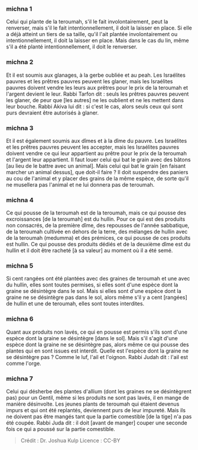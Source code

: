 
### michna 1
Celui qui plante de la teroumah, s'il le fait involontairement, peut la renverser, mais s'il le fait intentionnellement, il doit la laisser en place. Si elle a déjà atteint un tiers de sa taille, qu'il l'ait plantée involontairement ou intentionnellement, il doit la laisser en place. Mais dans le cas du lin, même s'il a été planté intentionnellement, il doit le renverser.

### michna 2
Et il est soumis aux glanages, à la gerbe oubliée et au peah. Les Israélites pauvres et les prêtres pauvres peuvent les glaner, mais les Israélites pauvres doivent vendre les leurs aux prêtres pour le prix de la teroumah et l'argent devient le leur. Rabbi Tarfon dit : seuls les prêtres pauvres peuvent les glaner, de peur que [les autres] ne les oublient et ne les mettent dans leur bouche. Rabbi Akiva lui dit : si c'est le cas, alors seuls ceux qui sont purs devraient être autorisés à glaner.

### michna 3
Et il est également soumis aux dîmes et à la dîme du pauvre. Les Israélites et les prêtres pauvres peuvent les accepter, mais les Israélites pauvres doivent vendre ce qui leur appartient au prêtre pour le prix de la teroumah et l'argent leur appartient. Il faut louer celui qui bat le grain avec des bâtons [au lieu de le battre avec un animal]. Mais celui qui bat le grain [en faisant marcher un animal dessus], que doit-il faire ? Il doit suspendre des paniers au cou de l'animal et y placer des grains de la même espèce, de sorte qu'il ne musellera pas l'animal et ne lui donnera pas de teroumah.

### michna 4
Ce qui pousse de la teroumah est de la teroumah, mais ce qui pousse des excroissances [de la teroumah] est du hullin. Pour ce qui est des produits non consacrés, de la première dîme, des repousses de l'année sabbatique, de la teroumah cultivée en dehors de la terre, des mélanges de hullin avec de la teroumah (medumma) et des prémices, ce qui pousse de ces produits est hullin. Ce qui pousse des produits dédiés et de la deuxième dîme est du hullin et il doit être racheté [à sa valeur] au moment où il a été semé.

### michna 5
Si cent rangées ont été plantées avec des graines de teroumah et une avec du hullin, elles sont toutes permises, si elles sont d'une espèce dont la graine se désintègre dans le sol. Mais si elles sont d'une espèce dont la graine ne se désintègre pas dans le sol, alors même s'il y a cent [rangées] de hullin et une de teroumah, elles sont toutes interdites.

### michna 6
Quant aux produits non lavés, ce qui en pousse est permis s'ils sont d'une espèce dont la graine se désintègre [dans le sol]. Mais s'il s'agit d'une espèce dont la graine ne se désintègre pas, alors même ce qui pousse des plantes qui en sont issues est interdit. Quelle est l'espèce dont la graine ne se désintègre pas ? Comme le luf, l'ail et l'oignon. Rabbi Judah dit : l'ail est comme l'orge.

### michna 7
Celui qui désherbe des plantes d'allium (dont les graines ne se désintègrent pas) pour un Gentil, même si les produits ne sont pas lavés, il en mange de manière désinvolte. Les jeunes plants de teroumah qui étaient devenus impurs et qui ont été replantés, deviennent purs de leur impureté. Mais ils ne doivent pas être mangés tant que la partie comestible [de la tige] n'a pas été coupée. Rabbi Juda dit : il doit [avant de manger] couper une seconde fois ce qui a poussé sur la partie comestible.

>Crédit : Dr. Joshua Kulp
>Licence : CC-BY